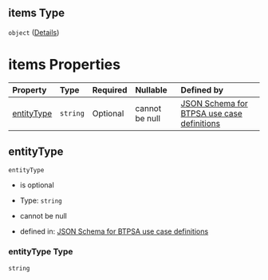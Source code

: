 ## items Type

`object` ([Details](btpsa-usecase-properties-services-items-allof-1-then-allof-81-then-allof-1-then-properties-parameters-properties-writepermissions-items.md))

# items Properties

| Property                  | Type     | Required | Nullable       | Defined by                                                                                                                                                                                                                                                                                                                                                                  |
| :------------------------ | :------- | :------- | :------------- | :-------------------------------------------------------------------------------------------------------------------------------------------------------------------------------------------------------------------------------------------------------------------------------------------------------------------------------------------------------------------------- |
| [entityType](#entitytype) | `string` | Optional | cannot be null | [JSON Schema for BTPSA use case definitions](btpsa-usecase-properties-services-items-allof-1-then-allof-81-then-allof-1-then-properties-parameters-properties-writepermissions-items-properties-entitytype.md "undefined#/properties/services/items/allOf/1/then/allOf/81/then/allOf/1/then/properties/parameters/properties/writePermissions/items/properties/entityType") |

## entityType



`entityType`

*   is optional

*   Type: `string`

*   cannot be null

*   defined in: [JSON Schema for BTPSA use case definitions](btpsa-usecase-properties-services-items-allof-1-then-allof-81-then-allof-1-then-properties-parameters-properties-writepermissions-items-properties-entitytype.md "undefined#/properties/services/items/allOf/1/then/allOf/81/then/allOf/1/then/properties/parameters/properties/writePermissions/items/properties/entityType")

### entityType Type

`string`
